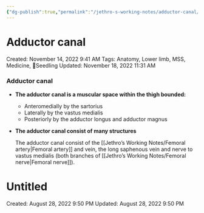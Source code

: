```yaml
---
{"dg-publish":true,"permalink":"/jethro-s-working-notes/adductor-canal/","dgPassFrontmatter":true}
---
```



# Adductor canal

Created: November 14, 2022 9:41 AM
Tags: Anatomy, Lower limb, MSS, Medicine, 🌱Seedling
Updated: November 18, 2022 11:31 AM

### Adductor canal

- **The adductor canal is a muscular space within the thigh bounded:**
    - Anteromedially by the sartorius
    - Laterally by the vastus medialis
    - Posteriorly by the adductor longus and adductor magnus
- ******************************************************************************************The adductor canal consist of many structures******************************************************************************************
    
    The adductor canal consist of the [[Jethro’s Working Notes/Femoral artery\|Femoral artery]] and vein, the long saphenous vein and nerve to vastus medialis (both branches of [[Jethro’s Working Notes/Femoral nerve\|Femoral nerve]]).
    
    
<div class="transclusion internal-embed is-loaded"><div class="markdown-embed">





# Untitled

Created: August 28, 2022 9:50 PM
Updated: August 28, 2022 9:50 PM

</div></div>
